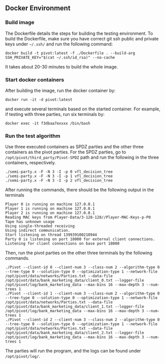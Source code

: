 ## Docker Environment

### Build image

The Dockerfile details the steps for building the testing environment. To build the Dockerfile,
make sure you have correct git ssh public and private keys under `~/.ssh/` and run the following command:

```
docker build -t pivot:latest -f ./Dockerfile . --build-arg SSH_PRIVATE_KEY="$(cat ~/.ssh/id_rsa)" --no-cache
```

It takes about 20-30 minutes to build the whole image. 

### Start docker containers

After building the image, run the docker container by:

```
docker run -it -d pivot:latest
```

and execute several terminals based on the started container. For example, if testing with three parties,
run six terminals by:

```
docker exec -it f3dbaa7exxxx /bin/bash
```

### Run the test algorithm

Use three executed containers as SPDZ parties and the other three containers as the pivot parties. 
For the SPDZ parties, go to `/opt/pivot/third_party/Pivot-SPDZ` path and run the following
in the three containers, respectively.

```
./semi-party.x -F -N 3 -I -p 0 vfl_decision_tree
./semi-party.x -F -N 3 -I -p 1 vfl_decision_tree
./semi-party.x -F -N 3 -I -p 2 vfl_decision_tree
```

After running the commands, there should be the following output in the terminals

```
Player 0 is running on machine 127.0.0.1
Player 1 is running on machine 127.0.0.1
Player 2 is running on machine 127.0.0.1
Reading MAC keys from Player-Data/3-128-128//Player-MAC-Keys-p-P0
Tape has unknown usage
Using single-threaded receiving
Using indirect communication.
Start listening on thread 139939100210944
Party 0 is listening on port 18000 for external client connections.
Listening for client connections on base port 18000
```

Then, run the pivot parties on the other three terminals by the following commands.

```
./Pivot --client-id 0 --client-num 3 --class-num 2 --algorithm-type 0 --tree-type 0 --solution-type 0 --optimization-type 1 --network-file /opt/pivot/data/networks/Parties.txt --data-file /opt/pivot/data/bank_marketing_data/client_0.txt --logger-file /opt/pivot/log/bank_marketing_data --max-bins 16 --max-depth 3 --num-trees 1
./Pivot --client-id 1 --client-num 3 --class-num 2 --algorithm-type 0 --tree-type 0 --solution-type 0 --optimization-type 1 --network-file /opt/pivot/data/networks/Parties.txt --data-file /opt/pivot/data/bank_marketing_data/client_1.txt --logger-file /opt/pivot/log/bank_marketing_data --max-bins 16 --max-depth 3 --num-trees 1
./Pivot --client-id 2 --client-num 3 --class-num 2 --algorithm-type 0 --tree-type 0 --solution-type 0 --optimization-type 1 --network-file /opt/pivot/data/networks/Parties.txt --data-file /opt/pivot/data/bank_marketing_data/client_2.txt --logger-file /opt/pivot/log/bank_marketing_data --max-bins 16 --max-depth 3 --num-trees 1
```

The parties will run the program, and the logs can be found under `/opt/pivot/log/`.